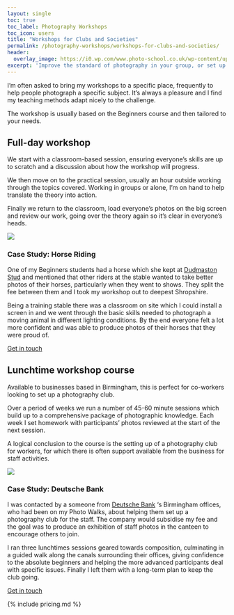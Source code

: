 ```yaml
---
layout: single
toc: true
toc_label: Photography Workshops
toc_icon: users
title: "Workshops for Clubs and Societies"
permalink: /photography-workshops/workshops-for-clubs-and-societies/
header:
  overlay_image: https://i0.wp.com/www.photo-school.co.uk/wp-content/uploads/sites/13/2015/09/Horse-Photography-Workshop-07-1080x675.jpg?resize=1080%2C675
excerpt: 'Improve the standard of photography in your group, or set up a photography club at your business.'
---
```


I’m often asked to bring my workshops to a specific place, frequently to help people photograph a specific subject. It’s always a pleasure and I find my teaching methods adapt nicely to the challenge.

The workshop is usually based on the Beginners course and then tailored to your needs.

## Full-day workshop

We start with a classroom-based session, ensuring everyone’s skills are up to scratch and a discussion about how the workshop will progress.

We then move on to the practical session, usually an hour outside working through the topics covered. Working in groups or alone, I’m on hand to help translate the theory into action.

Finally we return to the classroom, load everyone’s photos on the big screen and review our work, going over the theory again so it’s clear in everyone’s heads.

![](http://i1.wp.com/www.photo-school.co.uk/wp-content/uploads/sites/13/2015/09/IMG_2613.jpg?w=1080)

### Case Study: Horse Riding

One of my Beginners students had a horse which she kept at [Dudmaston Stud](http://www.studentofthehorse.co.uk/) and mentioned that other riders at the stable wanted to take better photos of their horses, particularly when they went to shows. They split the fee between them and I took my workshop out to deepest Shropshire.

Being a training stable there was a classroom on site which I could install a screen in and we went through the basic skills needed to photograph a moving animal in different lighting conditions. By the end everyone felt a lot more confident and was able to produce photos of their horses that they were proud of.

<a href="/contact/" class="btn btn--primary">Get in touch</a>


## Lunchtime workshop course

Available to businesses based in Birmingham, this is perfect for co-workers looking to set up a photography club.

Over a period of weeks we run a number of 45-60 minute sessions which build up to a comprehensive package of photographic knowledge. Each week I set homework with participants’ photos reviewed at the start of the next session.

A logical conclusion to the course is the setting up of a photography club for workers, for which there is often support available from the business for staff activities.

![](http://i2.wp.com/www.photo-school.co.uk/wp-content/uploads/sites/13/2015/09/DB-walks-documentation-01-copy.jpg?w=1080)

### Case Study: Deutsche Bank

I was contacted by a someone from [Deutsche Bank](https://www.db.com/) ‘s Birmingham offices, who had been on my Photo Walks, about helping them set up a photography club for the staff. The company would subsidise my fee and the goal was to produce an exhibition of staff photos in the canteen to encourage others to join.

I ran three lunchtimes sessions geared towards composition, culminating in a guided walk along the canals surrounding their offices, giving confidence to the absolute beginners and helping the more advanced participants deal with specific issues. Finally I left them with a long-term plan to keep the club going.

<a href="/contact/" class="btn btn--primary">Get in touch</a>


{% include pricing.md %}